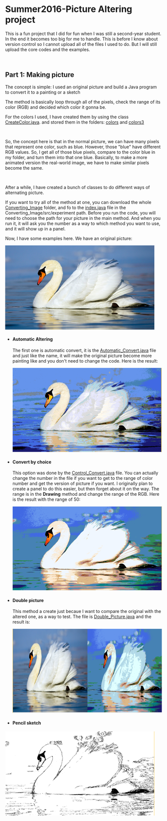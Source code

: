 # Summer2016-Picture Altering project

<p>This is a fun project that I did for fun when I was still a second-year student. In the end it becomes too big for me to handle. This is before I know about version control so I cannot upload all of the files I used to do. But I will still upload the core codes and the examples.<p><br/>

<h2>Part 1: Making picture</h2>
<p>The concept is simple: I used an original picture and build a Java program to convert it to a painting or a sketch<p>
<p>The method is basically loop through all of the pixels, check the range of its color (RGB) and decided which color it gonna be.</p>
<p>For the colors I used, I have created them by using the class <a href="https://github.com/phNam2/Summer2016/blob/master/Converting_Image/src/experiment/CreateColor.java">CreateColor.java</a>. and stored them in the folders: <a href="https://github.com/phNam2/Summer2016/tree/master/Converting_Image/colors">colors</a> and <a href="https://github.com/phNam2/Summer2016/tree/master/Converting_Image/colors3">colors3</a></p><br/>

<p>So, the concept here is that in the normal picture, we can have many pixels that represent one color, such as blue. However, those "blue" have different RGB values. So, I get all of those blue pixels, compare to the color blue in my folder, and turn them into that one blue. Basically, to make a more animated version the real-world image, we have to make similar pixels become the same.</p><br/>

<p>After a while, I have created a bunch of classes to do different ways of alternating picture.</p>
<p>If you want to try all of the method at one, you can download the whole <a href="https://github.com/phNam2/Summer2016/tree/master/Converting_Image">Converting_Image</a> folder, and fo to the <a href="https://github.com/phNam2/Summer2016/blob/master/Converting_Image/src/experiment/index.java">index.java</a> file in the Converting_Image/src/experiment path. Before you run the code, you will  need to choose the path for your picture in the main method. And when you run it, it will ask you the number as a way to which method you want to use, and it will show up in a panel.<br/></p>

<p>Now, I have some examples here. We have an original picture:</p>
<p><img alt="Image" title="icon" src="https://github.com/phNam2/Summer2016/blob/master/image/pic/1.PNG" width="480px" height="270px"/></p>
<ul>
    <li><h4>Automatic Altering</h4>
        The first one is automatic convert, it is the <a href="https://github.com/phNam2/Summer2016/blob/master/Converting_Image/src/experiment/Automatic_Convert.java">Automatic_Convert.java</a> file and just like the name, it will make the original picture become more painting like and you don't need to change the code. Here is the result:
        <p><img alt="Image" title="icon" src="https://github.com/phNam2/Summer2016/blob/master/image/pic/2.PNG" width="480px" height="270px"/></p>
    </li>
    <li><h4>Convert by choice</h4>
        This option was done by the <a href="https://github.com/phNam2/Summer2016/blob/master/Converting_Image/src/experiment/Control_Convert.java">Control_Convert.java</a> file. You can actually change the number in the file if you want to get to the range of color number and get the version of picture if you want. I originally plan to create a panel to do this easier, but then forget about it on the way. The range is in the <strong>Drawing</strong> method and change the range of the RGB. Here is the result with the range of 50:
        <p><img alt="Image" title="icon" src="https://github.com/phNam2/Summer2016/blob/master/image/pic/3.PNG" width="480px" height="270px"/></p>
    </li>
<li><h4>Double picture</h4>
    This method a create just becaue I want to compare the original with the altered one, as a way to test. The file is <a href="https://github.com/phNam2/Summer2016/blob/master/Converting_Image/src/experiment/Double_Picture.java">Double_Picture.java</a> and the result is:
    <p><img alt="Image" title="icon" src="https://github.com/phNam2/Summer2016/blob/master/image/pic/4.PNG" width="960px" height="270px"/></p>
</li>    
<li><h4>Pencil sketch</h4>

</li>

</ul>

<p><img alt="Image" title="icon" src="https://github.com/phNam2/Summer2016/blob/master/image/pic/5.PNG" width="480px" height="270px"/></p>